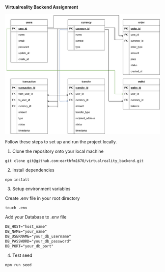 **Virtualreality Backend Assignment**

![ERD Diagram](https://raw.githubusercontent.com/earthfm1670/virtualreality_backend/refs/heads/main/Backend%20Test%20ERD.drawio.png)


Follow these steps to set up and run the project locally.

1. Clone the repository onto your local machine

```
git clone git@github.com:earthfm1670/virtualreality_backend.git
```

2. Install dependencies

```
npm install
```

3. Setup environment variables

Create .env file in your root directory

```
touch .env
```

Add your Database to .env file

```
DB_HOST="host_name"
DB_NAME="your_name"
DB_USERNAME="your_db_username"
DB_PASSWORD="your_db_password"
DB_PORT="your_db_port"
```

4. Test seed

```
npm run seed
```
